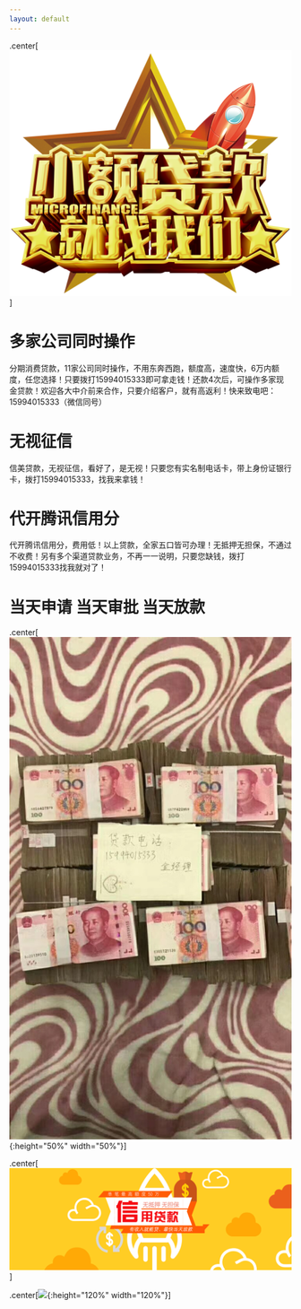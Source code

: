 ```yaml
---
layout: default
---
```


.center[![](https://github.com/Yifan-Luo/xinmei/raw/master/tou.png)]

# [](#header-1)多家公司同时操作

分期消费贷款，11家公司同时操作，不用东奔西跑，额度高，速度快，6万内额度，任您选择！只要拨打15994015333即可拿走钱！还款4次后，可操作多家现金贷款！欢迎各大中介前来合作，只要介绍客户，就有高返利！快来致电吧：15994015333（微信同号）

# [](#header-1)无视征信

信美贷款，无视征信，看好了，是无视！只要您有实名制电话卡，带上身份证银行卡，拨打15994015333，找我来拿钱！

# [](#header-1)代开腾讯信用分

代开腾讯信用分，费用低！以上贷款，全家五口皆可办理！无抵押无担保，不通过不收费！另有多个渠道贷款业务，不再一一说明，只要您缺钱，拨打15994015333找我就对了！

# [](#header-2)当天申请    当天审批    当天放款

.center[![](https://github.com/Yifan-Luo/xinmei/raw/master/743245639.jpg){:height="50%" width="50%"}]

.center[![](https://github.com/Yifan-Luo/xinmei/raw/master/banner3_m.png)]


.center[![](http://www.pzjyyd.com/uploads/allimg/170904/1-1FZ4142043M2.jpg){:height="120%" width="120%"}]
